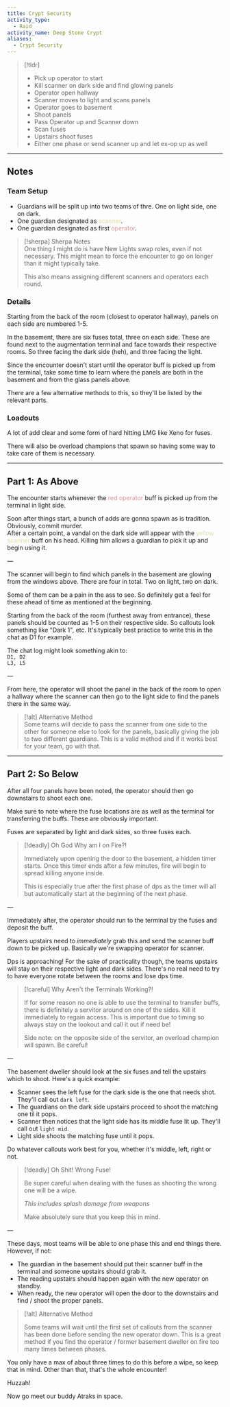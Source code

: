 ```yaml
---
title: Crypt Security  
activity_type:
  - Raid
activity_name: Deep Stone Crypt  
aliases:
  - Crypt Security
---
```


> [!tldr]  
> - Pick up operator to start  
> - Kill scanner on dark side and find glowing panels  
> - Operator open hallway  
> - Scanner moves to light and scans panels  
> - Operator goes to basement  
> - Shoot panels  
> - Pass Operator up and Scanner down  
> - Scan fuses  
> - Upstairs shoot fuses  
> - Either one phase or send scanner up and let ex-op up as well  

___  
  

## Notes  

  

### Team Setup  

  
- Guardians will be split up into two teams of thre. One on light side, one on dark.  
- One guardian designated as <font color="#dddea1">scanner</font>.  
- One guardian designated as first <font color="#d99694">operator</font>.  

> [!sherpa] Sherpa Notes  
> One thing I might do is have New Lights swap roles, even if not necessary. This might mean to force the encounter to go on longer than it might typically take.  
>
> This also means assigning different scanners and operators each round.  

### Details  

  
Starting from the back of the room (closest to operator hallway), panels on each side are numbered 1-5.  
  
In the basement, there are six fuses total, three on each side. These are found next to the augmentation terminal and face towards their respective rooms. So three facing the dark side (heh), and three facing the light.  
  
Since the encounter doesn't start until the operator buff is picked up from the terminal, take some time to learn where the panels are both in the basement and from the glass panels above.  
  
There are a few alternative methods to this, so they'll be listed by the relevant parts.  
  

### Loadouts  

  
A lot of add clear and some form of hard hitting LMG like Xeno for fuses.  
  
There will also be overload champions that spawn so having some way to take care of them is necessary.  
  
----  
  

## Part 1: As Above  

  
The encounter starts whenever the <font color="#d99694">red</font> <font color="#d99694">operator</font> buff is picked up from the terminal in light side.  
  
Soon after things start, a bunch of adds are gonna spawn as is tradition. Obviously, commit murder.  
After a certain point, a vandal on the dark side will appear with the <font color="#dddea1">yellow scanner</font> buff on his head. Killing him allows a guardian to pick it up and begin using it.  
  
—  
  
The scanner will begin to find which panels in the basement are glowing from the windows above. There are four in total. Two on light, two on dark.  
  
Some of them can be a pain in the ass to see. So definitely get a feel for these ahead of time as mentioned at the beginning.  
  
Starting from the back of the room (furthest away from entrance), these panels should be counted as 1-5 on their respective side. So callouts look something like "Dark 1", etc. It's typically best practice to write this in the chat as D1 for example.  
  
The chat log might look something akin to:  
`D1, D2`  
`L3, L5`  
  
—  
  
From here, the operator will shoot the panel in the back of the room to open a hallway where the scanner can then go to the light side to find the panels there in the same way.  

> [!alt] Alternative Method  
> Some teams will decide to pass the scanner from one side to the other for someone else to look for the panels, basically giving the job to two different guardians. This is a valid method and if it works best for your team, go with that.  

---  
  

## Part 2: So Below  

  
After all four panels have been noted, the operator should then go downstairs to shoot each one.  
  
Make sure to note where the fuse locations are as well as the terminal for transferring the buffs. These are obviously important.  
  
Fuses are separated by light and dark sides, so three fuses each.  

> [!deadly] Oh God Why am I on Fire?!  
>
> Immediately upon opening the door to the basement, a hidden timer starts. Once this timer ends after a few minutes, fire will begin to spread killing anyone inside.  
>
> This is especially true after the first phase of dps as the timer will all but automatically start at the beginning of the next phase.  

—  
  
Immediately after, the operator should run to the terminal by the fuses and deposit the buff.  
  
Players upstairs need to *immediately* grab this and send the scanner buff down to be picked up. Basically we're swapping operator for scanner.  
  
Dps is approaching! For the sake of practicality though, the teams upstairs will stay on their respective light and dark sides. There's no real need to try to have everyone rotate between the rooms and lose dps time.  

> [!careful] Why Aren't the Terminals Working?!  
>
> If for some reason no one is able to use the terminal to transfer buffs, there is definitely a servitor around on one of the sides. Kill it immediately to regain access. This is important due to timing so always stay on the lookout and call it out if need be!  
>
> Side note: on the opposite side of the servitor, an overload champion will spawn. Be careful!  

—  
  
The basement dweller should look at the six fuses and tell the upstairs which to shoot. Here's a quick example:  
  
- Scanner sees the left fuse for the dark side is the one that needs shot. They'll call out `dark left`.  
- The guardians on the dark side upstairs proceed to shoot the matching one til it pops.  
- Scanner then notices that the light side has its middle fuse lit up. They'll call out `light mid`.  
- Light side shoots the matching fuse until it pops.  
  
Do whatever callouts work best for you, whether it's middle, left, right or not.  

> [!deadly] Oh Shit! Wrong Fuse!  
>
> Be super careful when dealing with the fuses as shooting the wrong one will be a wipe.  
>
> *This includes splash damage from weapons*  
>
> Make absolutely sure that you keep this in mind.  

—  
  
These days, most teams will be able to one phase this and end things there. However, if not:  
  
- The guardian in the basement should put their scanner buff in the terminal and someone upstairs should grab it.  
- The reading upstairs should happen again with the new operator on standby.  
- When ready, the new operator will open the door to the downstairs and find / shoot the proper panels.  

> [!alt] Alternative Method  
>
> Some teams will wait until the first set of callouts from the scanner has been done before sending the new operator down. This is a great method if you find the operator / former basement dweller on fire too many times between phases.  

You only have a max of about three times to do this before a wipe, so keep that in mind. Other than that, that's the whole encounter!  
  
Huzzah!  
  
Now go meet our buddy Atraks in space.  
